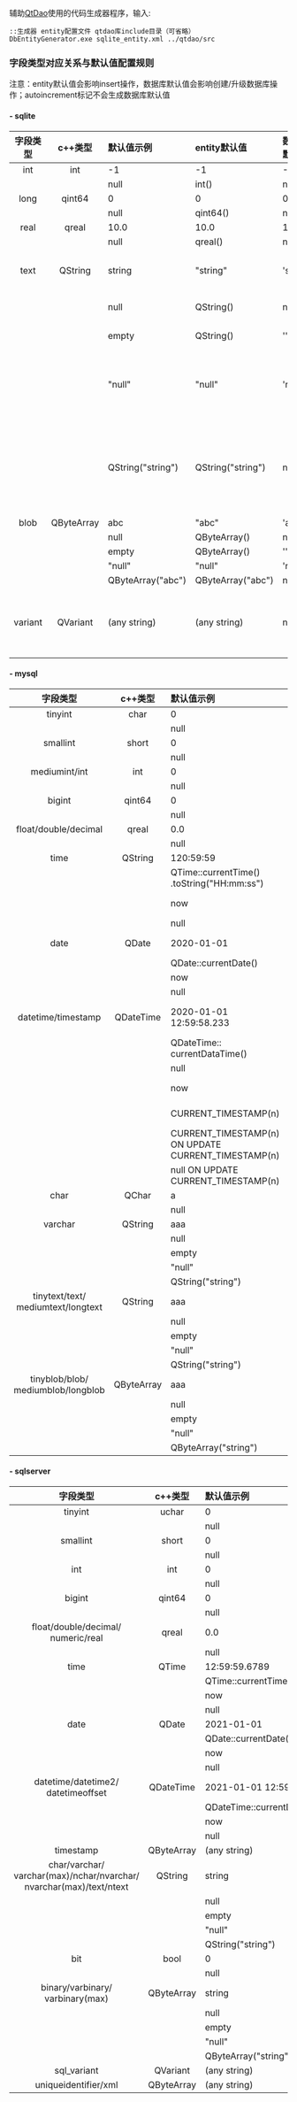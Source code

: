 辅助[QtDao](https://github.com/daonvshu/QtDao)使用的代码生成器程序，输入:
```
::生成器 entity配置文件 qtdao库include目录（可省略）
DbEntityGenerator.exe sqlite_entity.xml ../qtdao/src
```

### 字段类型对应关系与默认值配置规则  
注意：entity默认值会影响insert操作，数据库默认值会影响创建/升级数据库操作；autoincrement标记不会生成数据库默认值
#### - sqlite
|字段类型|c++类型|默认值示例|entity默认值|数据库默认值|备注|
|:--:|:--:|:--|:--|:--|:--|
|int|int|-1|-1|-1|
|||null|int()|null|
|long|qint64|0|0|0|
|||null|qint64()|null|
|real|qreal|10.0|10.0|10.0|
|||null|qreal()|null|
|text|QString|string|"string"|'string'|一般字符串|
|||null|QString()|null|null标记|
|||empty|QString()|''|empty标记|
|||"null"|"null"|'null'|使用双引号的字符串|
|||QString("string")|QString("string")|null|使用类名的类构造/静态函数调用|
|blob|QByteArray|abc|"abc"|'abc'|
|||null|QByteArray()|null|
|||empty|QByteArray()|''|
|||"null"|"null"|'null'|
|||QByteArray("abc")|QByteArray("abc")|null|
|variant|QVariant|(any string)|(any string)|null|不做处理的任意字符串|
#### - mysql
|字段类型|c++类型|默认值示例|entity默认值|数据库默认值|
|:--:|:--:|:--|:--|:--|
|tinyint|char|0|0|0|
|||null|char()|null|
|smallint|short|0|0|0|
|||null|short()|null|
|mediumint/int|int|0|0|0|
|||null|int()|null|
|bigint|qint64|0|0|0|
|||null|qint64()|null|
|float/double/decimal|qreal|0.0|0.0|0.0|
|||null|qreal()|null|
|time|QString|120:59:59|"120:59:59"|'120:59:59'|
|||QTime::currentTime()<br>.toString("HH:mm:ss")|QTime::currentTime()<br>.toString("HH:mm:ss")|null|
|||now|QTime::currentTime()<br>.toString("HH:mm:ss")|null|
|||null|QString()|null|
|date|QDate|2020-01-01|QDate::fromString<br>("2020-01-01")|'2020-01-01'|
|||QDate::currentDate()|QDate::currentData()|null|
|||now|QDate::currentData()|null|
|||null|QDate()|null|
|datetime/timestamp|QDateTime|2020-01-01 12:59:58.233|QDateTime::fromString<br>("2020-01-01 12:59:58.233")|'2020-01-01 12:59:58.233'|
|||QDateTime::<br>currentDataTime()|QDateTime::<br>currentDataTime()|null|
|||null|QDateTime()|null|
|||now|QDateTime::<br>currentDateTime()|CURRENT_TIMESTAMP|
|||CURRENT_TIMESTAMP(n)|QDateTime::<br>currentDateTime()|CURRENT_TIMESTAMP(n)|
|||CURRENT_TIMESTAMP(n)<br> ON UPDATE <br>CURRENT_TIMESTAMP(n)|QDateTime::<br>currentDateTime()|CURRENT_TIMESTAMP(n)<br> ON UPDATE <br>CURRENT_TIMESTAMP(n)|
|||null ON UPDATE <br>CURRENT_TIMESTAMP(n)|QDateTime()|null ON UPDATE <br>CURRENT_TIMESTAMP(n)|
|char|QChar|a|'a'|'a'|
|||null|QChar()|null|
|varchar|QString|aaa|"aaa"|'aaa'|
|||null|QString()|null|
|||empty|QString()|''|
|||"null"|"null"|'null'|
|||QString("string")|QString("string")|null|
|tinytext/text/<br>mediumtext/longtext|QString|aaa|"aaa"|null|
|||null|QString()|null|
|||empty|QString()|null|
|||"null"|"null"|null|
|||QString("string")|QString("string")|null|
|tinyblob/blob/<br>mediumblob/longblob|QByteArray|aaa|"aaa"|null|
|||null|QByteArray()|null|
|||empty|QByteArray()|null|
|||"null"|"null"|null|
|||QByteArray("string")|QByteArray("string")|null|
#### - sqlserver
|字段类型|c++类型|默认值示例|entity默认值|数据库默认值|
|:--:|:--:|:--|:--|:--|
|tinyint|uchar|0|0|0|
|||null|uchar()|null|
|smallint|short|0|0|0|
|||null|short()|null|
|int|int|0|0|0|
|||null|int()|null|
|bigint|qint64|0|0|0|
|||null|qint64()|null|
|float/double/decimal/<br>numeric/real|qreal|0.0|0.0|0.0|
|||null|qreal()|null|
|time|QTime|12:59:59.6789|QTime::fromString("12:59:59.6789")|'12:59:59.6789'|
|||QTime::currentTime()|QTime::currentTime()|null|
|||now|QTime::currentTime()|getdate()|
|||null|QTime()|null|
|date|QDate|2021-01-01|QDate::fromString("2021-01-01")|'2021-01-01'|
|||QDate::currentDate()|QDate::currentDate()|null|
|||now|QDate::currentDate()|getdate()|
|||null|QDate()|null|
|datetime/datetime2/<br>datetimeoffset|QDateTime|2021-01-01 12:59:59.6789|QDateTime::fromString<br>("2021-01-01 12:59:59.6789")|'2021-01-01 12:59:59.6789'|
|||QDateTime::currentDateTime()|QDateTime::currentDateTime()|null|
|||now|QDateTime::currentDateTime()|getdate()|
|||null|QDateTime()|null|
|timestamp|QByteArray|(any string)|QByteArray()|null|
|char/varchar/<br>varchar(max)/nchar/nvarchar/<br>nvarchar(max)/text/ntext|QString|string|"string"|'string'|
|||null|QString()|null|
|||empty|QString()|''|
|||"null"|"null"|'null'|
|||QString("string")|QString("string")|null|
|bit|bool|0|0|0|
|||null|bool()|null|
|binary/varbinary/<br>varbinary(max)|QByteArray|string|"string"|null|
|||null|QByteArray()|null|
|||empty|QByteArray()|null|
|||"null"|"null"|null|
|||QByteArray("string")|QByteArray("string")|null|
|sql_variant|QVariant|(any string)|(any string)|null|
|uniqueidentifier/xml|QByteArray|(any string)|(any string)|null|
